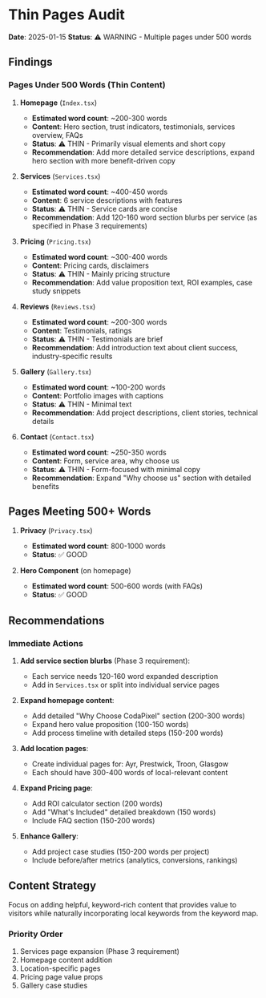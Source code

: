 # Thin Pages Audit

**Date**: 2025-01-15
**Status**: ⚠️ WARNING - Multiple pages under 500 words

## Findings

### Pages Under 500 Words (Thin Content)

1. **Homepage** (`Index.tsx`)
   - **Estimated word count**: ~200-300 words
   - **Content**: Hero section, trust indicators, testimonials, services overview, FAQs
   - **Status**: ⚠️ THIN - Primarily visual elements and short copy
   - **Recommendation**: Add more detailed service descriptions, expand hero section with more benefit-driven copy

2. **Services** (`Services.tsx`)
   - **Estimated word count**: ~400-450 words
   - **Content**: 6 service descriptions with features
   - **Status**: ⚠️ THIN - Service cards are concise
   - **Recommendation**: Add 120-160 word section blurbs per service (as specified in Phase 3 requirements)

3. **Pricing** (`Pricing.tsx`)
   - **Estimated word count**: ~300-400 words
   - **Content**: Pricing cards, disclaimers
   - **Status**: ⚠️ THIN - Mainly pricing structure
   - **Recommendation**: Add value proposition text, ROI examples, case study snippets

4. **Reviews** (`Reviews.tsx`)
   - **Estimated word count**: ~200-300 words
   - **Content**: Testimonials, ratings
   - **Status**: ⚠️ THIN - Testimonials are brief
   - **Recommendation**: Add introduction text about client success, industry-specific results

5. **Gallery** (`Gallery.tsx`)
   - **Estimated word count**: ~100-200 words
   - **Content**: Portfolio images with captions
   - **Status**: ⚠️ THIN - Minimal text
   - **Recommendation**: Add project descriptions, client stories, technical details

6. **Contact** (`Contact.tsx`)
   - **Estimated word count**: ~250-350 words
   - **Content**: Form, service area, why choose us
   - **Status**: ⚠️ THIN - Form-focused with minimal copy
   - **Recommendation**: Expand "Why choose us" section with detailed benefits

## Pages Meeting 500+ Words

1. **Privacy** (`Privacy.tsx`)
   - **Estimated word count**: 800-1000 words
   - **Status**: ✅ GOOD

2. **Hero Component** (on homepage)
   - **Estimated word count**: 500-600 words (with FAQs)
   - **Status**: ✅ GOOD

## Recommendations

### Immediate Actions

1. **Add service section blurbs** (Phase 3 requirement):
   - Each service needs 120-160 word expanded description
   - Add in `Services.tsx` or split into individual service pages

2. **Expand homepage content**:
   - Add detailed "Why Choose CodaPixel" section (200-300 words)
   - Expand hero value proposition (100-150 words)
   - Add process timeline with detailed steps (150-200 words)

3. **Add location pages**:
   - Create individual pages for: Ayr, Prestwick, Troon, Glasgow
   - Each should have 300-400 words of local-relevant content

4. **Expand Pricing page**:
   - Add ROI calculator section (200 words)
   - Add "What's Included" detailed breakdown (150 words)
   - Include FAQ section (150-200 words)

5. **Enhance Gallery**:
   - Add project case studies (150-200 words per project)
   - Include before/after metrics (analytics, conversions, rankings)

## Content Strategy

Focus on adding helpful, keyword-rich content that provides value to visitors while naturally incorporating local keywords from the keyword map.

### Priority Order
1. Services page expansion (Phase 3 requirement)
2. Homepage content addition
3. Location-specific pages
4. Pricing page value props
5. Gallery case studies
